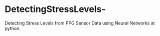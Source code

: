 # DetectingStressLevels-
Detecting Stress Levels from PPG Sensor Data using Neural Networks at python.
